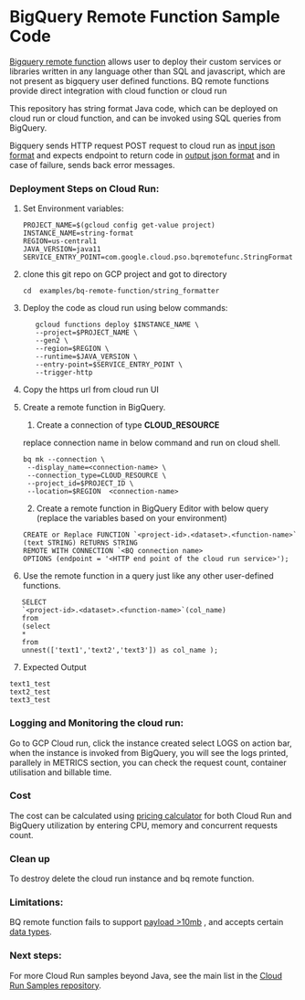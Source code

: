 # BigQuery Remote Function Sample Code

[Bigquery remote function](https://cloud.google.com/bigquery/docs/reference/standard-sql/remote-functions) allows user
to deploy their custom services or libraries written in any language other than SQL and javascript, which are not
present as bigquery user defined functions.
BQ remote functions provide direct integration with cloud function or cloud run

This repository has string format Java code, which can be deployed on cloud run or cloud function, and can be invoked
using SQL queries from BigQuery.

Bigquery sends HTTP request POST request to cloud run
as [input json format](https://cloud.google.com/bigquery/docs/reference/standard-sql/remote-functions#input_format)
and expects endpoint to return code
in [output json format](https://cloud.google.com/bigquery/docs/reference/standard-sql/remote-functions#output_format)
and in case of failure, sends back error messages.

### Deployment Steps on Cloud Run:


1. Set Environment variables:
    ```
    PROJECT_NAME=$(gcloud config get-value project)
    INSTANCE_NAME=string-format
    REGION=us-central1
    JAVA_VERSION=java11
    SERVICE_ENTRY_POINT=com.google.cloud.pso.bqremotefunc.StringFormat
    ```
2. clone this git repo on GCP project and got to directory
    ```
   cd  examples/bq-remote-function/string_formatter
   ```
3. Deploy the code as cloud run using below commands:
    ```
       gcloud functions deploy $INSTANCE_NAME \
       --project=$PROJECT_NAME \
       --gen2 \
       --region=$REGION \
       --runtime=$JAVA_VERSION \
       --entry-point=$SERVICE_ENTRY_POINT \
       --trigger-http
    ```
4. Copy the https url from cloud run UI

5. Create a remote function in BigQuery.
    1. Create a connection of type **CLOUD_RESOURCE**

   replace connection name in below command and run on cloud shell.
   ```
   bq mk --connection \
    --display_name=<connection-name> \
    --connection_type=CLOUD_RESOURCE \
    --project_id=$PROJECT_ID \
    --location=$REGION  <connection-name>

   ```
    2. Create a remote function in BigQuery Editor with below query (replace the variables based on your environment)
    ```
   CREATE or Replace FUNCTION `<project-id>.<dataset>.<function-name>`
   (text STRING) RETURNS STRING
    REMOTE WITH CONNECTION `<BQ connection name>
    OPTIONS (endpoint = '<HTTP end point of the cloud run service>');
   ```

6. Use the remote function in a query just like any other user-defined functions.

```
   SELECT 
   `<project-id>.<dataset>.<function-name>`(col_name)
   from
   (select 
   * 
   from 
   unnest(['text1','text2','text3']) as col_name );
```

7. Expected Output

```
text1_test
text2_test
text3_test
```

### Logging and Monitoring the cloud run:

Go to GCP Cloud run, click the instance created
select LOGS on action bar,
when the instance is invoked from BigQuery, you will see the logs printed,
parallely in METRICS section, you can check the request count, container utilisation and billable time.

### Cost

The cost can be calculated using [pricing calculator](https://cloud.google.com/products/calculator) for both Cloud Run
and BigQuery utilization by entering CPU, memory and concurrent requests count.

### Clean up

To destroy delete the cloud run instance and bq remote function.

### Limitations:

BQ remote function fails to
support [payload >10mb](https://cloud.google.com/bigquery/quotas#query_jobs:~:text=Maximum%20request%20size,like%20query%20parameters)
, and accepts
certain [data types](https://cloud.google.com/bigquery/docs/reference/standard-sql/remote-functions#limitations).

### Next steps:

For more Cloud Run samples beyond Java, see the main list in
the [Cloud Run Samples repository](https://github.com/GoogleCloudPlatform/cloud-run-samples).

